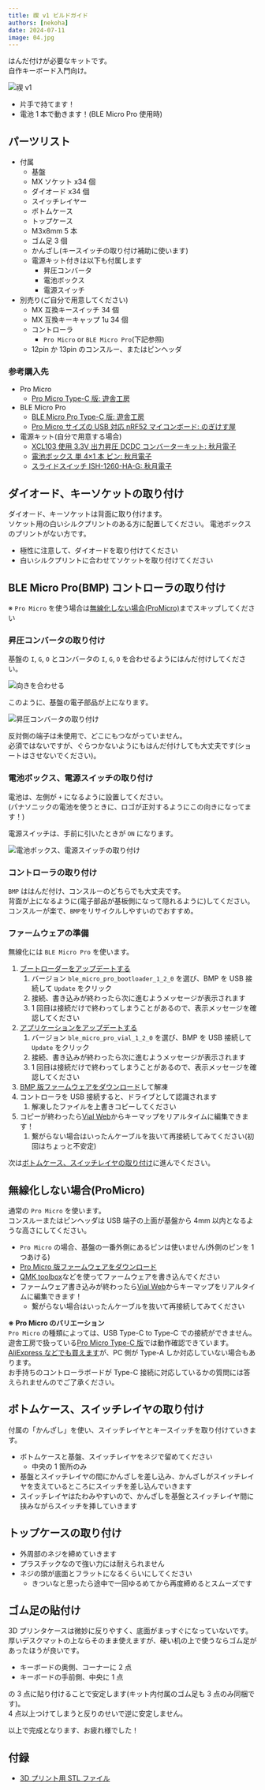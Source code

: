 ```yaml
---
title: 禊 v1 ビルドガイド
authors: [nekoha]
date: 2024-07-11
image: 04.jpg
---
```


はんだ付けが必要なキットです。  
自作キーボード入門向け。

![禊 v1](05.jpg)

- 片手で持てます！
- 電池 1 本で動きます！(BLE Micro Pro 使用時)

## パーツリスト

- 付属
  - 基盤
  - MX ソケット x34 個
  - ダイオード x34 個
  - スイッチレイヤー
  - ボトムケース
  - トップケース
  - M3x8mm 5 本
  - ゴム足 3 個
  - かんざし(キースイッチの取り付け補助に使います)
  - 電源キット付きは以下も付属します
    - 昇圧コンバータ
    - 電池ボックス
    - 電源スイッチ
- 別売り(ご自分で用意してください)
  - MX 互換キースイッチ 34 個
  - MX 互換キーキャップ 1u 34 個
  - コントローラ
    - `Pro Micro` or `BLE Micro Pro`(下記参照)
  - 12pin か 13pin のコンスルー、またはピンヘッダ

### 参考購入先

- Pro Micro
  - [Pro Micro Type-C 版: 遊舎工房](https://shop.yushakobo.jp/products/3905)
- BLE Micro Pro
  - [BLE Micro Pro Type-C 版: 遊舎工房](https://shop.yushakobo.jp/products/ble-micro-pro?variant=37665571340449)
  - [Pro Micro サイズの USB 対応 nRF52 マイコンボード: のぎけす屋](https://booth.pm/ja/items/1177319)
- 電源キット(自分で用意する場合)
  - [XCL103 使用 3.3V 出力昇圧 DCDC コンバーターキット: 秋月電子](https://akizukidenshi.com/catalog/g/g116116/)
  - [電池ボックス 単 4×1 本 ピン: 秋月電子](https://akizukidenshi.com/catalog/g/g102670/)
  - [スライドスイッチ ISH-1260-HA-G: 秋月電子](https://akizukidenshi.com/catalog/g/g115370/)

## ダイオード、キーソケットの取り付け

ダイオード、キーソケットは背面に取り付けます。  
ソケット用の白いシルクプリントのある方に配置してください。
電池ボックスのプリントがない方です。

- 極性に注意して、ダイオードを取り付けてください
- 白いシルクプリントに合わせてソケットを取り付けてください

## BLE Micro Pro(BMP) コントローラの取り付け

※ `Pro Micro` を使う場合は[無線化しない場合(ProMicro)](#無線化しない場合promicro)までスキップしてください

### 昇圧コンバータの取り付け

基盤の `I`, `G`, `O` とコンバータの `I`, `G`, `O` を合わせるようにはんだ付けしてください。

![向きを合わせる](./01.jpg)

このように、基盤の電子部品が上になります。

![昇圧コンバータの取り付け](./02.jpg)

反対側の端子は未使用で、どこにもつながっていません。  
必須ではないですが、ぐらつかないようにもはんだ付けしても大丈夫です(ショートはさせないでください)。

### 電池ボックス、電源スイッチの取り付け

電池は、左側が `+` になるように設置してください。  
(パナソニックの電池を使うときに、ロゴが正対するようにこの向きになってます！)

電源スイッチは、手前に引いたときが `ON` になります。

![電池ボックス、電源スイッチの取り付け](./03.jpg)

### コントローラの取り付け

`BMP` ははんだ付け、コンスルーのどちらでも大丈夫です。  
背面が上になるように(電子部品が基板側になって隠れるように)してください。  
コンスルーが楽で、`BMP`をリサイクルしやすいのでおすすめ。

### ファームウェアの準備

無線化には `BLE Micro Pro` を使います。

1. [ブートローダーをアップデートする](https://sekigon-gonnoc.github.io/BLE-Micro-Pro-WebConfigurator/#/update/bootloader)
   1. バージョン `ble_micro_pro_bootloader_1_2_0` を選び、BMP を USB 接続して `Update` をクリック
   2. 接続、書き込みが終わったら次に進むようメッセージが表示されます
   3. 1 回目は接続だけで終わってしまうことがあるので、表示メッセージを確認してください
2. [アプリケーションをアップデートする](https://sekigon-gonnoc.github.io/BLE-Micro-Pro-WebConfigurator/#/update/application)
   1. バージョン `ble_micro_pro_vial_1_2_0` を選び、BMP を USB 接続して `Update` をクリック
   2. 接続、書き込みが終わったら次に進むようメッセージが表示されます
   3. 1 回目は接続だけで終わってしまうことがあるので、表示メッセージを確認してください
3. [BMP 版ファームウェアをダウンロード](/firmwares/禊v2/bmp-misogi-v2.zip)して解凍
4. コントローラを USB 接続すると、ドライブとして認識されます
   1. 解凍したファイルを上書きコピーしてください
5. コピーが終わったら[Vial Web](https://vial.rocks/)からキーマップをリアルタイムに編集できます！
   1. 繋がらない場合はいったんケーブルを抜いて再接続してみてください(初回はちょっと不安定)

次は[ボトムケース、スイッチレイヤの取り付け](#ボトムケース、スイッチレイヤの取り付け)に進んでください。

## 無線化しない場合(ProMicro)

通常の `Pro Micro` を使います。  
コンスルーまたはピンヘッダは USB 端子の上面が基盤から 4mm 以内となるような高さにしてください。

- `Pro Micro` の場合、基盤の一番外側にあるピンは使いません(外側のピンを 1 つあける)
- [Pro Micro 版ファームウェアをダウンロード](/firmwares/禊v2/promicro-misogi-v2.zip)
- [QMK toolbox](https://github.com/qmk/qmk_toolbox/releases)などを使ってファームウェアを書き込んでください
- ファームウェア書き込みが終わったら[Vial Web](https://vial.rocks/)からキーマップをリアルタイムに編集できます！
  - 繋がらない場合はいったんケーブルを抜いて再接続してみてください

**※ Pro Micro のバリエーション**  
`Pro Micro` の種類によっては、USB Type-C to Type-C での接続ができません。  
遊舎工房で扱っている[Pro Micro Type-C 版](https://shop.yushakobo.jp/products/3905)では動作確認できています。  
[AliExpress などでも買えます](https://www.aliexpress.com/item/1005004900131198.html)が、PC 側が Type-A しか対応していない場合もあります。  
お手持ちのコントローラボードが Type-C 接続に対応しているかの質問には答えられませんのでご了承ください。

## ボトムケース、スイッチレイヤの取り付け

付属の「かんざし」を使い、スイッチレイヤとキースイッチを取り付けていきます。

- ボトムケースと基盤、スイッチレイヤをネジで留めてください
  - 中央の 1 箇所のみ
- 基盤とスイッチレイヤの間にかんざしを差し込み、かんざしがスイッチレイヤを支えているところにスイッチを差し込んでいきます
- スイッチレイヤはたわみやすいので、かんざしを基盤とスイッチレイヤ間に挟みながらスイッチを挿していきます

## トップケースの取り付け

- 外周部のネジを締めていきます
- プラスチックなので強い力には耐えられません
- ネジの頭が底面とフラットになるくらいにしてください
  - きついなと思ったら途中で一回ゆるめてから再度締めるとスムーズです

## ゴム足の貼付け

3D プリンタケースは微妙に反りやすく、底面がまっすぐになっていないです。  
厚いデスクマットの上ならそのまま使えますが、硬い机の上で使うならゴム足があったほうが良いです。

- キーボードの奥側、コーナーに 2 点
- キーボードの手前側、中央に 1 点

の 3 点に貼り付けることで安定します(キット内付属のゴム足も 3 点のみ同梱です)。  
4 点以上つけてしまうと反りのせいで逆に安定しません。

以上で完成となります、お疲れ様でした！

## 付録

- [3D プリント用 STL ファイル](/firmwares/禊v1/stl-misogi-v1.zip)
